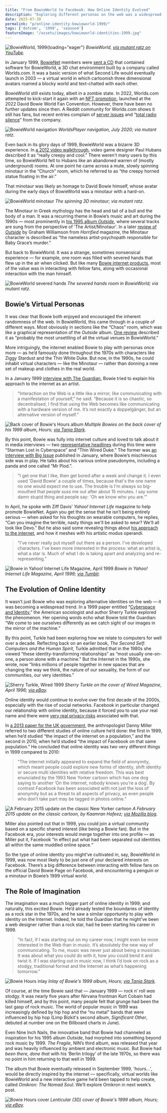 ```yaml
---
title: "From BowieWorld to Facebook: How Online Identity Evolved"
description: "Exploring different personas on the web was a widespread trend in the late-1990s. Later, Facebook would neuter online identity, but in 1999 you could invent virtual characters on sites like BowieWorld."
date: 2025-07-30
permalink: "p/online-identity-bowieworld-1999/"
tags: ['dotcom', '1999', 'season4']
featureImage: "/assets/images/bowieworld-identities-1999.jpg"
---
```


![BowieWorld, 1999](/assets/images/bowieworld-identities-1999.jpg){loading="eager"}
*BowieWorld, [via mutant ratz on YouTube](https://www.youtube.com/watch?v=snCjwCgb-ac).*

In January 1999, [BowieNet](/p/bowienet-launch-1998/) members were [sent a CD](https://www.davidbowie.com/1999/1999/01/21/worlds-away) that contained software for BowieWorld, a 3D chat environment built by a company called Worlds.com. It was a basic version of what Second Life would eventually launch in 2003 — a virtual world in which cartoonish three dimensional avatars roamed a blocky world and text-chatted with each other.

BowieWorld still exists today, albeit in a zombie state. In 2022, Worlds.com attempted to kick-start it again with an [NFT promotion](https://www.worlds.com/bowieworld-nft-drop), launched at the 2022 David Bowie World Fan Convention. However, there have been no further updates since then. A Reddit community for Worlds.com shows it still has fans, but recent entries complain of [server issues](https://www.reddit.com/r/worldsonline/comments/1lym1sb/are_the_servers_down/) and “[total radio silence](https://www.reddit.com/r/worldsonline/comments/1h1tb0f/this_is_starting_to_seem_like_its_the_end_of_the/)” from the company.

![BowieWorld navigation](/assets/images/bowieworld-2-chaos.jpg)
*WorldsPlayer navigation, July 2020; via mutant ratz.*

Even back in its glory days of 1999, BowieWorld was a bizarre 3D experience. In [a 2012 video walkthrough](https://www.youtube.com/watch?v=uyXiPgl1NVU), video game designer Paul Hubans described it as “really creepy and cool.” There weren’t many users by this time, so BowieWorld felt to Hubans like an abandoned warren of (mostly underground) rooms. At one point he came across a mute, slowly spinning minotaur in the “Church” room, which he referred to as “the creepy horned statue floating in the air.”

That minotaur was likely an homage to David Bowie himself, whose avatar during the early days of BowieWorld was a minotaur with a hard-on.

![BowieWorld minotaur](/assets/images/minotaur-bowieworld.jpg)
*The spinning 3D minotaur; via mutant ratz.*

The Minotaur in Greek mythology has the head and tail of a bull and the body of a man. It was a recurring theme in Bowie’s music and art during the 1990s — most prominently in [his 1995 album *Outside*](/p/david-bowie-website-1995-1997/), where several tracks are sung from the perspective of 'The Artist/Minotaur'. In a later [review of *Outside*](https://www.horrifiedmagazine.co.uk/other/weird-90s-david-bowies-outside/) by Graham Williamson from *Horrified* magazine, the Minotaur character is described as “the nameless artist-psychopath responsible for Baby Grace’s murder.”

But back to BowieWorld. It was a strange, sometimes nonsensical experience — for example, one room was filled with severed hands that flew up in the air when clicked. But like many [Bowie internet products](/p/bowienet-the-inside-story/), most of the value was in interacting with fellow fans, along with occasional interaction with the man himself.

![BowieWorld severed hands](/assets/images/bowieworld-severedhands.jpg)
*The severed hands room in BowieWorld; via mutant ratz.*

## Bowie’s Virtual Personas

It was clear that Bowie both enjoyed and encouraged the inherent randomness of the web. In BowieWorld, this came through in a couple of different ways. Most obviously in sections like the “Chaos” room, which was like a graphical representation of the *Outside* album. [One review](https://www.dailydot.com/debug/david-bowie-world-virtual-3d/) described it as “probably the most unsettling of all the virtual venues in BowieWorld.” 

More intriguingly, the internet enabled Bowie to play with personas once more — as he’d famously done throughout the 1970s with characters like Ziggy Stardust and the Thin White Duke. But now, in the 1990s, he could inhabit virtual characters — like the Minotaur — rather than donning a new set of makeup and clothes in the real world.

In a January 1999 [interview with The Guardian](https://www.theguardian.com/technology/1999/jan/15/internet1), Bowie tried to explain his approach to the internet as an artist. 

> “Interaction on the Web is a little like a mirror, like communicating with a manifestation of yourself,” he said. “Because it is so chaotic, so decentralised, I find that using the Web becomes like communicating with a hardware version of me. It’s not exactly a doppelgänger, but an alternative version of myself.”

![Back cover of Bowie's Hours album](/assets/images/david-bowie-hours-backcover.jpg)
*Multiple Bowies on the back cover of his 1999 album, Hours; [via Tanja Stark](https://tanjastark.com/david-bowie-hours-trasera/).*

By this point, Bowie was fully into internet culture and loved to talk about it in media interviews — two [representative headlines](http://gurney.freeservers.com/bowie/articles/) during this time were “Starman Lost in Cyberspace” and “Thin Wired Duke.” The former was [an interview with Big Issue](http://gurney.freeservers.com/bowie/articles/dbbi9901.html) published in January, where Bowie’s mischievous side was in play. He talks about his various online pseudonyms, including a panda and one called “Mr Plod.”.

> "I get one that I like, then get bored after a week and change it. I even used 'David Bowie' a couple of times, because that's the one name no one would expect me to use. The trouble is I'm always so big-mouthed that people suss me out after about 15 minutes. I say some damn stupid thing and people say: 'Oh we know who you are.'"

In April, he spoke with Ziff Davis’ *Yahoo! Internet Life* magazine to help promote BowieNet. Again you get the sense that he isn’t being entirely serious — when asked for his thoughts on wearable computers, he replies, “Can you imagine the terrible, nasty things we'll be asked to wear? We'll all look like Devo.” But he also said some revealing things about [his approach to the internet](http://gurney.freeservers.com/bowie/articles/dbya9904.html), and how it meshes with his artistic modus operandi.

> “I've never really put myself out there as a person. I've developed characters. I've been more interested in the process: what an artist is, what a star is. Much of what I do is taking apart and analyzing and re-representing.”

![Bowie in Yahoo! Internet Life Magazine, April 1999](/assets/images/bowie-yahoolife-april1999.jpg)
*Bowie in Yahoo! Internet Life Magazine, April 1999; [via Tumblr](https://www.tumblr.com/y2kaestheticinstitute/155183107509/david-bowie-in-yahoo-internet-life-magazine).*

## The Evolution of Online Identity

It wasn’t just Bowie who was exploring alternative identities on the web — it was becoming a widespread trend. In a 1999 paper entitled “[Cyberspace and Identity](https://www.dhi.ac.uk/san/waysofbeing/data/communities-murphy-turkle-1999b.pdf),” the American sociologist and author Sherry Turkle explored the phenomenon. Her opening words echo what Bowie told the Guardian: “We come to see ourselves differently as we catch sight of our images in the mirror of the machine.”

By this point, Turkle had been exploring how we relate to computers for well over a decade. Reflecting back on an earlier book, *The Second Self: Computers and the Human Spirit*, Turkle admitted that in the 1980s she viewed “these identity-transforming relationships” as “most usually one-on-one, a person alone with a machine.” But the Internet in the 1990s, she wrote, now “links millions of people together in new spaces that are changing the way we think, the nature of our sexuality, the form of our communities, our very identities.”

![Sherry Turkle, Wired 1999](/assets/images/sherry-turkle-april-1996.jpg)
*Sherry Turkle on the cover of Wired Magazine, April 1996; [via eBay](https://www.ebay.co.uk/itm/404045840171).*

Online identity would continue to evolve over the first decade of the 2000s, especially with the rise of social networks. Facebook in particular changed our relationship with online identity, because it forced you to use your real name and there were [very real privacy risks](/p/internet-2007/) associated with that.

In [a 2013 paper for the UK government](https://assets.publishing.service.gov.uk/media/5a7ba4ffed915d4147621b56/13-504-relationship-between-identities-online-and-offline.pdf), the anthropologist Danny Miller referred to two different studies of online culture he’d done: the first in 1999, when he’d studied “the impact of the internet on a population,” and the second in 2010, when he’d studied “the impact of Facebook on that same population.” He concluded that online identity was two very different things in 1999 compared to 2010:

> “The internet initially appeared to expand the field of anonymity, which meant people could explore new forms of identity, shift identity or secure multi identities with relative freedom. This was best enunciated by the 1993 New Yorker cartoon which has one dog saying to another ‘On the internet, nobody knows you're a dog’. By contrast Facebook has been associated with not just the loss of anonymity but as a threat to all aspects of privacy, as even people who don’t take part may be tagged in photos online.”

![A February 2015 update on the classic New Yorker cartoon](/assets/images/nobody-knows-dog-feb2015.png)
*A February 2015 update on the classic cartoon, by Kaamran Hafeez; [via Mozilla blog](https://blog.mozilla.org/en/firefox/irl-on-the-internet-no-one-knows-youre-doggo/).*

Miller also pointed out that in 1999, you could join a virtual community based on a specific shared interest (like being a Bowie fan). But in the Facebook era, your interests would merge together into one profile — as Miller put it, Facebook “in effect put what had been separated out identities all within the same muddled online space.“ 

So the type of online identity you might’ve cultivated in, say, BowieWorld in 1999, was now most likely to be just one of your declared interests on Facebook. There’s a big difference between interacting with fellow fans on the official David Bowie Page on Facebook, and encountering a penguin or a minotaur in Bowie’s 1999 virtual world.

## The Role of Imagination

The imagination was a much bigger part of online identity in 1999; and naturally, this excited Bowie. He’d already tested the boundaries of identity as a rock star in the 1970s, and he saw a similar opportunity to play with identity on the Internet. Indeed, he told the Guardian that he might’ve been a web designer rather than a rock star, had he been starting his career in 1999.

> “In fact, if I was starting out on my career now, I might even be more interested in the Web than in music. It’s absolutely the new way of communicating. To me, music was never just about being a musician. It was about what you could do with it, how you could bend it and twist it. If I was starting out in music now, I think I’d look on rock as a stodgy, traditional format and the Internet as what’s happening tomorrow.”

![Bowie Hours inlay](/assets/images/david_bowie_hours-inlay.jpg)
*Inlay of Bowie's 1999 album, Hours; [via Tanja Stark](https://tanjastark.com/david_bowie_-_hours-inlay/).*

Of course, at the time Bowie said that — January 1999 — rock n’ roll *was* stodgy. It was nearly five years after Nirvana frontman Kurt Cobain had killed himself, and by this point, many people felt that grunge had been the last gasp of rock music. The world of popular music in 1999 was increasingly defined by hip hop and the “nu metal” bands that were influenced by hip hop (Limp Bizkit's second album, *Significant Other*, debuted at number one on the Billboard charts in June).

Even Nine Inch Nails, the innovative band that Bowie had channeled as inspiration for his 1995 album *Outside*, had morphed into something beyond rock music by 1999. *The Fragile*, NIN’s third album, was released that year and was heavily influenced by ambient and electronic music. But Bowie had *been there, done that* with his ‘Berlin trilogy’ of the late 1970s, so there was no point in him returning to that well in 1999. 

The album that Bowie eventually released in September 1999, *'hours...'*, would be directly inspired by the internet — specifically, virtual worlds like BowieWorld and a new interactive game he’d been tapped to help create, called *Omikron: The Nomad Soul*. We’ll explore Omikron in next week’s post.

![Bowie Hours cover](/assets/images/bowie-hours-lenticular-cover.jpg)
*Lenticular (3D) cover of Bowie's 1999 album, Hours; [via eBay](https://www.ebay.co.uk/itm/126067578508).*